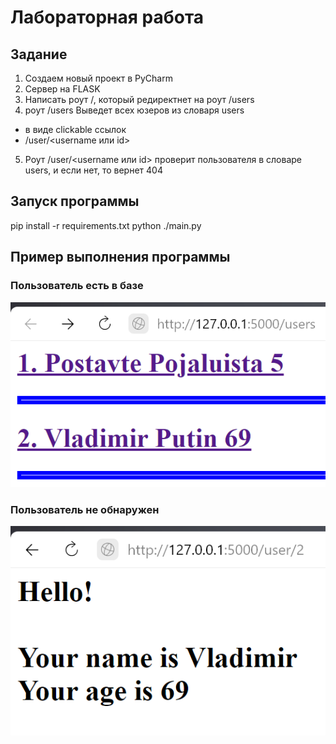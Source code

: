 # Лабораторная работа

## Задание

1) Создаем новый проект в PyCharm
2) Сервер на FLASK
3) Написать роут /, который редиректнет на роут /users
4) роут /users Выведет всех юзеров из словаря users
- в виде clickable ссылок
- <url>/user/<username или id>
5) Роут /user/<username или id> проверит пользователя в словаре users, и если нет, то вернет 404

## Запуск программы

pip install -r requirements.txt
python ./main.py

## Пример выполнения программы

### Пользователь есть в базе

![Пользователь есть в базе](/Images/vvp.png)

### Пользователь не обнаружен

![Пользователь не обнаружен](/Images/list.png)